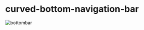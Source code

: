 # curved-bottom-navigation-bar
 
![bottombar](https://user-images.githubusercontent.com/51007955/183013675-dbe8cc92-f177-4e84-ae69-a16ecaf06a5e.gif)

